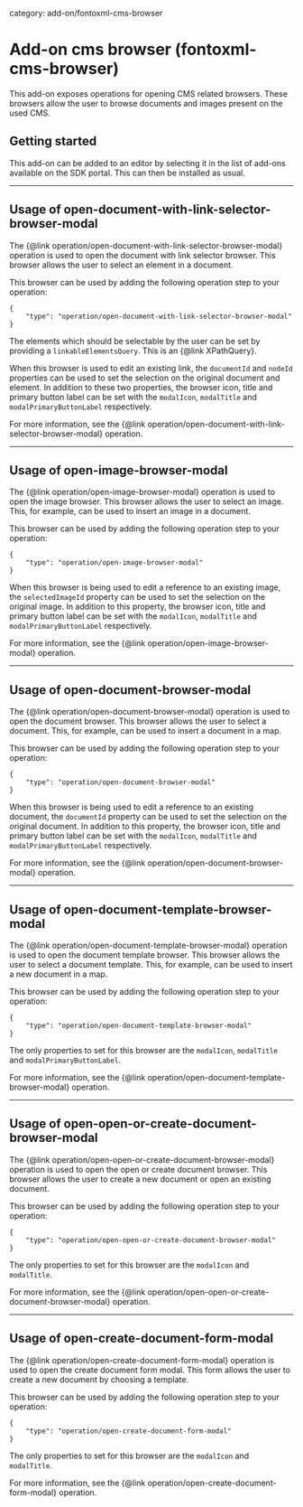 category: add-on/fontoxml-cms-browser

# Add-on cms browser (fontoxml-cms-browser)

This add-on exposes operations for opening CMS related browsers. These browsers allow the user to browse documents and images present on the used CMS.

## Getting started

This add-on can be added to an editor by selecting it in the list of add-ons available on the SDK portal. This can then be installed as usual.

---

## Usage of open-document-with-link-selector-browser-modal

The {@link operation/open-document-with-link-selector-browser-modal} operation is used to open the document with link selector browser. This browser allows the user to select an element in a document.

This browser can be used by adding the following operation step to your operation:

```
{
    "type": "operation/open-document-with-link-selector-browser-modal"
}
```

The elements which should be selectable by the user can be set by providing a `linkableElementsQuery`. This is an {@link XPathQuery}.

When this browser is used to edit an existing link, the `documentId` and `nodeId` properties can be used to set the selection on the original document and element. In addition to these two properties, the browser icon, title and primary button label can be set with the `modalIcon`, `modalTitle` and `modalPrimaryButtonLabel` respectively.

For more information, see the {@link operation/open-document-with-link-selector-browser-modal} operation.

---

## Usage of open-image-browser-modal

The {@link operation/open-image-browser-modal} operation is used to open the image browser. This browser allows the user to select an image. This, for example, can be used to insert an image in a document.

This browser can be used by adding the following operation step to your operation:

```
{
    "type": "operation/open-image-browser-modal"
}
```

When this browser is being used to edit a reference to an existing image, the `selectedImageId` property can be used to set the selection on the original image. In addition to this property, the browser icon, title and primary button label can be set with the `modalIcon`, `modalTitle` and `modalPrimaryButtonLabel` respectively.

For more information, see the {@link operation/open-image-browser-modal} operation.

---

## Usage of open-document-browser-modal

The {@link operation/open-document-browser-modal} operation is used to open the document browser. This browser allows the user to select a document. This, for example, can be used to insert a document in a map.

This browser can be used by adding the following operation step to your operation:

```
{
    "type": "operation/open-document-browser-modal"
}
```

When this browser is being used to edit a reference to an existing document, the `documentId` property can be used to set the selection on the original document. In addition to this property, the browser icon, title and primary button label can be set with the `modalIcon`, `modalTitle` and `modalPrimaryButtonLabel` respectively.

For more information, see the {@link operation/open-document-browser-modal} operation.

---

## Usage of open-document-template-browser-modal

The {@link operation/open-document-template-browser-modal} operation is used to open the document template browser. This browser allows the user to select a document template. This, for example, can be used to insert a new document in a map.

This browser can be used by adding the following operation step to your operation:

```
{
    "type": "operation/open-document-template-browser-modal"
}
```

The only properties to set for this browser are the `modalIcon`, `modalTitle` and `modalPrimaryButtonLabel`.

For more information, see the {@link operation/open-document-template-browser-modal} operation.

---

## Usage of open-open-or-create-document-browser-modal

The {@link operation/open-open-or-create-document-browser-modal} operation is used to open the open or create document browser. This browser allows the user to create a new document or open an existing document.

This browser can be used by adding the following operation step to your operation:

```
{
    "type": "operation/open-open-or-create-document-browser-modal"
}
```

The only properties to set for this browser are the `modalIcon` and `modalTitle`.

For more information, see the {@link operation/open-open-or-create-document-browser-modal} operation.

---

## Usage of open-create-document-form-modal

The {@link operation/open-create-document-form-modal} operation is used to open the create document form modal. This form allows the user to create a new document by choosing a template.

This browser can be used by adding the following operation step to your operation:

```
{
    "type": "operation/open-create-document-form-modal"
}
```

The only properties to set for this browser are the `modalIcon` and `modalTitle`.

For more information, see the {@link operation/open-create-document-form-modal} operation.
